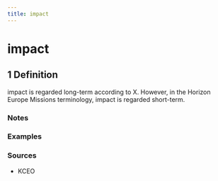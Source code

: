 ```yaml
---
title: impact
---
```


# impact

## 1 Definition

impact is regarded long-term according to X. However, in the Horizon Europe Missions terminology, impact is regarded short-term. 

### Notes 

### Examples 

### Sources
- KCEO 
